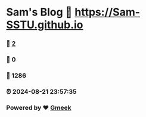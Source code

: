 # Sam's Blog :link: https://Sam-SSTU.github.io 
### :page_facing_up: [2](https://Sam-SSTU.github.io/tag.html) 
### :speech_balloon: 0 
### :hibiscus: 1286 
### :alarm_clock: 2024-08-21 23:57:35 
### Powered by :heart: [Gmeek](https://github.com/Meekdai/Gmeek)
